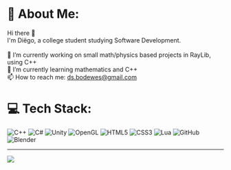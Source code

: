 # 💫 About Me:
Hi there 👋<br>I'm Diëgo, a college student studying Software Development.<br><br>🔭 I’m currently working on small math/physics based projects in RayLib, using C++<br>🌱 I’m currently learning mathematics and C++<br>📫 How to reach me: ds.bodewes@gmail.com


# 💻 Tech Stack:
![C++](https://img.shields.io/badge/c++-%2300599C.svg?style=for-the-badge&logo=c%2B%2B&logoColor=white) ![C#](https://img.shields.io/badge/c%23-%23239120.svg?style=for-the-badge&logo=csharp&logoColor=white) ![Unity](https://img.shields.io/badge/unity-%23000000.svg?style=for-the-badge&logo=unity&logoColor=white) ![OpenGL](https://img.shields.io/badge/OpenGL-white?logo=OpenGL&style=for-the-badge) ![HTML5](https://img.shields.io/badge/html5-%23E34F26.svg?style=for-the-badge&logo=html5&logoColor=white) ![CSS3](https://img.shields.io/badge/css3-%231572B6.svg?style=for-the-badge&logo=css3&logoColor=white) ![Lua](https://img.shields.io/badge/lua-%232C2D72.svg?style=for-the-badge&logo=lua&logoColor=white) ![GitHub](https://img.shields.io/badge/github-%23121011.svg?style=for-the-badge&logo=github&logoColor=white) ![Blender](https://img.shields.io/badge/blender-%23F5792A.svg?style=for-the-badge&logo=blender&logoColor=white) 

---
[![](https://visitcount.itsvg.in/api?id=dsbodewes&icon=0&color=6)](https://visitcount.itsvg.in)

<!-- Proudly created with GPRM ( https://gprm.itsvg.in ) -->
